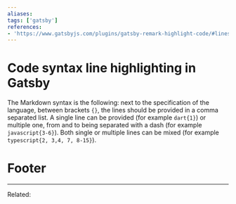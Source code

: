 ```yaml
---
aliases:
tags: ['gatsby']
references:
- 'https://www.gatsbyjs.com/plugins/gatsby-remark-highlight-code/#lines-highlighting'
---
```


# Code syntax line highlighting in Gatsby
The Markdown syntax is the following: next to the specification of the language, between brackets `{}`, the lines should be provided in a comma separated list. A single line can be provided (for example `dart{1}`) or multiple one, from and to being separated with a dash (for example `javascript{3-6}`). Both single or multiple lines can be mixed (for example `typescript{2, 3,4, 7, 8-15}`).

# Footer
---
Related: 